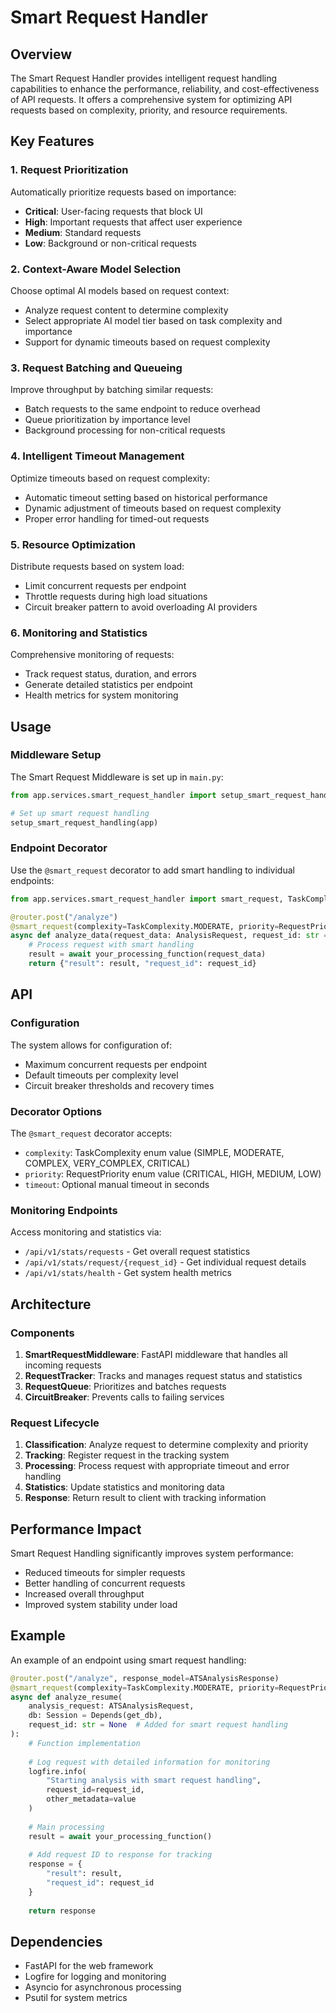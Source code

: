 # Smart Request Handler

## Overview

The Smart Request Handler provides intelligent request handling capabilities to enhance the performance, reliability, and cost-effectiveness of API requests. It offers a comprehensive system for optimizing API requests based on complexity, priority, and resource requirements.

## Key Features

### 1. Request Prioritization
Automatically prioritize requests based on importance:
- **Critical**: User-facing requests that block UI
- **High**: Important requests that affect user experience
- **Medium**: Standard requests
- **Low**: Background or non-critical requests

### 2. Context-Aware Model Selection
Choose optimal AI models based on request context:
- Analyze request content to determine complexity
- Select appropriate AI model tier based on task complexity and importance
- Support for dynamic timeouts based on request complexity

### 3. Request Batching and Queueing
Improve throughput by batching similar requests:
- Batch requests to the same endpoint to reduce overhead
- Queue prioritization by importance level
- Background processing for non-critical requests

### 4. Intelligent Timeout Management
Optimize timeouts based on request complexity:
- Automatic timeout setting based on historical performance
- Dynamic adjustment of timeouts based on request complexity
- Proper error handling for timed-out requests

### 5. Resource Optimization
Distribute requests based on system load:
- Limit concurrent requests per endpoint
- Throttle requests during high load situations
- Circuit breaker pattern to avoid overloading AI providers

### 6. Monitoring and Statistics
Comprehensive monitoring of requests:
- Track request status, duration, and errors
- Generate detailed statistics per endpoint
- Health metrics for system monitoring

## Usage

### Middleware Setup

The Smart Request Middleware is set up in `main.py`:

```python
from app.services.smart_request_handler import setup_smart_request_handling

# Set up smart request handling
setup_smart_request_handling(app)
```

### Endpoint Decorator

Use the `@smart_request` decorator to add smart handling to individual endpoints:

```python
from app.services.smart_request_handler import smart_request, TaskComplexity, RequestPriority

@router.post("/analyze")
@smart_request(complexity=TaskComplexity.MODERATE, priority=RequestPriority.HIGH)
async def analyze_data(request_data: AnalysisRequest, request_id: str = None):
    # Process request with smart handling
    result = await your_processing_function(request_data)
    return {"result": result, "request_id": request_id}
```

## API

### Configuration

The system allows for configuration of:
- Maximum concurrent requests per endpoint
- Default timeouts per complexity level
- Circuit breaker thresholds and recovery times

### Decorator Options

The `@smart_request` decorator accepts:
- `complexity`: TaskComplexity enum value (SIMPLE, MODERATE, COMPLEX, VERY_COMPLEX, CRITICAL)
- `priority`: RequestPriority enum value (CRITICAL, HIGH, MEDIUM, LOW)
- `timeout`: Optional manual timeout in seconds

### Monitoring Endpoints

Access monitoring and statistics via:
- `/api/v1/stats/requests` - Get overall request statistics
- `/api/v1/stats/request/{request_id}` - Get individual request details
- `/api/v1/stats/health` - Get system health metrics

## Architecture

### Components

1. **SmartRequestMiddleware**: FastAPI middleware that handles all incoming requests
2. **RequestTracker**: Tracks and manages request status and statistics
3. **RequestQueue**: Prioritizes and batches requests
4. **CircuitBreaker**: Prevents calls to failing services

### Request Lifecycle

1. **Classification**: Analyze request to determine complexity and priority
2. **Tracking**: Register request in the tracking system
3. **Processing**: Process request with appropriate timeout and error handling
4. **Statistics**: Update statistics and monitoring data
5. **Response**: Return result to client with tracking information

## Performance Impact

Smart Request Handling significantly improves system performance:
- Reduced timeouts for simpler requests
- Better handling of concurrent requests
- Increased overall throughput
- Improved system stability under load

## Example

An example of an endpoint using smart request handling:

```python
@router.post("/analyze", response_model=ATSAnalysisResponse)
@smart_request(complexity=TaskComplexity.MODERATE, priority=RequestPriority.HIGH)
async def analyze_resume(
    analysis_request: ATSAnalysisRequest,
    db: Session = Depends(get_db),
    request_id: str = None  # Added for smart request handling
):
    # Function implementation
    
    # Log request with detailed information for monitoring
    logfire.info(
        "Starting analysis with smart request handling",
        request_id=request_id,
        other_metadata=value
    )
    
    # Main processing
    result = await your_processing_function()
    
    # Add request ID to response for tracking
    response = {
        "result": result,
        "request_id": request_id  
    }
    
    return response
```

## Dependencies

- FastAPI for the web framework
- Logfire for logging and monitoring
- Asyncio for asynchronous processing
- Psutil for system metrics